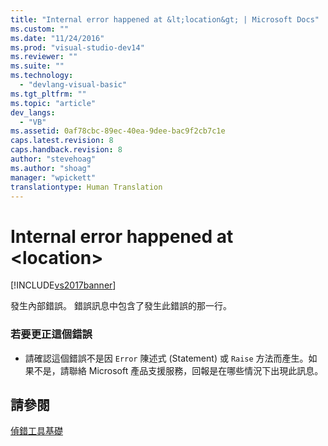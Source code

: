 ```yaml
---
title: "Internal error happened at &lt;location&gt; | Microsoft Docs"
ms.custom: ""
ms.date: "11/24/2016"
ms.prod: "visual-studio-dev14"
ms.reviewer: ""
ms.suite: ""
ms.technology: 
  - "devlang-visual-basic"
ms.tgt_pltfrm: ""
ms.topic: "article"
dev_langs: 
  - "VB"
ms.assetid: 0af78cbc-89ec-40ea-9dee-bac9f2cb7c1e
caps.latest.revision: 8
caps.handback.revision: 8
author: "stevehoag"
ms.author: "shoag"
manager: "wpickett"
translationtype: Human Translation
---
```

# Internal error happened at &lt;location&gt;
[!INCLUDE[vs2017banner](../../../csharp/includes/vs2017banner.md)]

發生內部錯誤。  錯誤訊息中包含了發生此錯誤的那一行。  
  
### 若要更正這個錯誤  
  
-   請確認這個錯誤不是因 `Error` 陳述式 \(Statement\) 或 `Raise` 方法而產生。如果不是，請聯絡 Microsoft 產品支援服務，回報是在哪些情況下出現此訊息。  
  
## 請參閱  
 [偵錯工具基礎](/visual-studio/debugger/debugger-basics)